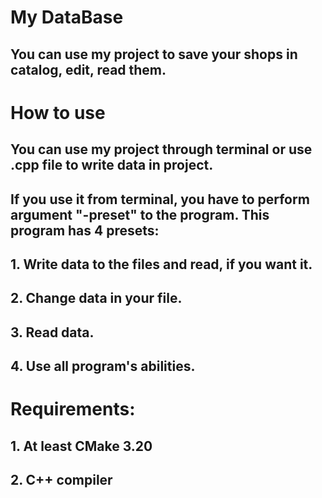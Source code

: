 # My DataBase
## You can use my project to save your shops in catalog, edit, read them.
# How to use
## You can use my project through terminal or use .cpp file to write data in project.
## If you use it from terminal, you have to perform argument "-preset" to the program. This program has 4 presets:
## 1. Write data to the files and read, if you want it.
## 2. Change data in your file.
## 3. Read data.
## 4. Use all program's abilities.
# Requirements:
## 1. At least CMake 3.20
## 2. C++ compiler
